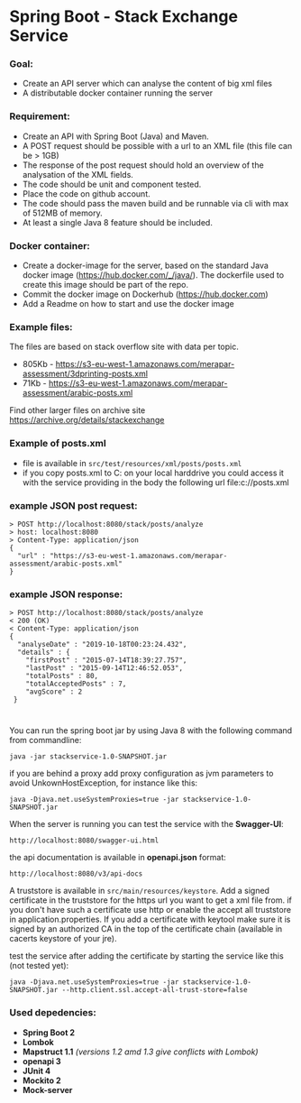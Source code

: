 # Spring Boot - Stack Exchange Service

### Goal:
*	Create an API server which can analyse the content of big xml files
*	A distributable docker container running the server

### Requirement:
*	Create an API with Spring Boot (Java) and Maven.
*	A POST request should be possible with a url to an XML file (this file can be > 1GB)
*	The response of the post request should hold an overview of the analysation of the XML fields.
*	The code should be unit and component tested.
*	Place the code on github account.
*	The code should pass the maven build and be runnable via cli with max of 512MB of memory.
*	At least a single Java 8 feature should be included.

### Docker container:
*	Create a docker-image for the server, based on the standard Java docker image (https://hub.docker.com/_/java/). The dockerfile used to create this image should be part of the repo.
*	Commit the docker image on Dockerhub (https://hub.docker.com)
*	Add a Readme on how to start and use the docker image

### Example files:
The files are based on stack overflow site with data per topic.
*	805Kb - https://s3-eu-west-1.amazonaws.com/merapar-assessment/3dprinting-posts.xml
*	71Kb - https://s3-eu-west-1.amazonaws.com/merapar-assessment/arabic-posts.xml

Find other larger files on archive site https://archive.org/details/stackexchange

### Example of posts.xml 
* file is available in `src/test/resources/xml/posts/posts.xml`
* if you copy posts.xml to C: on your local harddrive you could access it with the service providing in the body the following url
file:c://posts.xml

### example JSON post request:
```
> POST http://localhost:8080/stack/posts/analyze
> host: localhost:8080
> Content-Type: application/json
{
  "url" : "https://s3-eu-west-1.amazonaws.com/merapar-assessment/arabic-posts.xml"
}
```

### example JSON response:
```
> POST http://localhost:8080/stack/posts/analyze
< 200 (OK)
< Content-Type: application/json
{
  "analyseDate" : "2019-10-18T00:23:24.432",
  "details" : {
    "firstPost" : "2015-07-14T18:39:27.757",
    "lastPost" : "2015-09-14T12:46:52.053",
    "totalPosts" : 80,
    "totalAcceptedPosts" : 7,
    "avgScore" : 2
 }
```
#
You can run the spring boot jar by using Java 8 with the following command from commandline:
```
java -jar stackservice-1.0-SNAPSHOT.jar
```

if you are behind a proxy add proxy configuration as jvm parameters to avoid UnkownHostException, for instance like this:
```
java -Djava.net.useSystemProxies=true -jar stackservice-1.0-SNAPSHOT.jar
```

When the server is running you can test the service with the **Swagger-UI**:
```
http://localhost:8080/swagger-ui.html
```

the api documentation is available in **openapi.json** format:
```
http://localhost:8080/v3/api-docs
```

A truststore is available in `src/main/resources/keystore`. Add a signed certificate in the truststore for the https url you want to get a xml file from. if you don't have such a certificate use http or enable the accept all truststore in application.properties. If you add a certificate with keytool make sure it is signed by an authorized CA in the top of the certificate chain (available in cacerts keystore of your jre). 

test the service after adding the certificate by starting the service like this (not tested yet):
```
java -Djava.net.useSystemProxies=true -jar stackservice-1.0-SNAPSHOT.jar --http.client.ssl.accept-all-trust-store=false
```


### Used depedencies:
* **Spring Boot 2**
* **Lombok**
* **Mapstruct 1.1** *(versions 1.2 amd 1.3 give conflicts with Lombok)*
* **openapi 3**
* **JUnit 4**
* **Mockito 2**
* **Mock-server**





